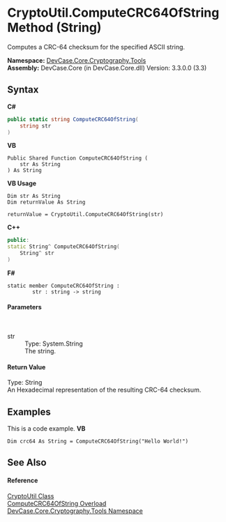 # CryptoUtil.ComputeCRC64OfString Method (String)
 

Computes a CRC-64 checksum for the specified ASCII string.

**Namespace:**&nbsp;<a href="N_DevCase_Core_Cryptography_Tools">DevCase.Core.Cryptography.Tools</a><br />**Assembly:**&nbsp;DevCase.Core (in DevCase.Core.dll) Version: 3.3.0.0 (3.3)

## Syntax

**C#**<br />
``` C#
public static string ComputeCRC64OfString(
	string str
)
```

**VB**<br />
``` VB
Public Shared Function ComputeCRC64OfString ( 
	str As String
) As String
```

**VB Usage**<br />
``` VB Usage
Dim str As String
Dim returnValue As String

returnValue = CryptoUtil.ComputeCRC64OfString(str)
```

**C++**<br />
``` C++
public:
static String^ ComputeCRC64OfString(
	String^ str
)
```

**F#**<br />
``` F#
static member ComputeCRC64OfString : 
        str : string -> string 

```


#### Parameters
&nbsp;<dl><dt>str</dt><dd>Type: System.String<br />The string.</dd></dl>

#### Return Value
Type: String<br />An Hexadecimal representation of the resulting CRC-64 checksum.

## Examples
This is a code example. 
**VB**<br />
``` VB
Dim crc64 As String = ComputeCRC64OfString("Hello World!")
```


## See Also


#### Reference
<a href="T_DevCase_Core_Cryptography_Tools_CryptoUtil">CryptoUtil Class</a><br /><a href="Overload_DevCase_Core_Cryptography_Tools_CryptoUtil_ComputeCRC64OfString">ComputeCRC64OfString Overload</a><br /><a href="N_DevCase_Core_Cryptography_Tools">DevCase.Core.Cryptography.Tools Namespace</a><br />